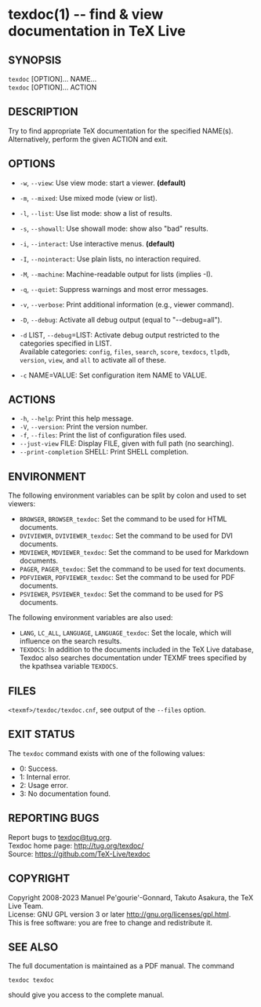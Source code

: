 # texdoc(1) -- find & view documentation in TeX Live

## SYNOPSIS

`texdoc` [OPTION]... NAME...  
`texdoc` [OPTION]... ACTION

## DESCRIPTION

Try to find appropriate TeX documentation for the specified NAME(s).
Alternatively, perform the given ACTION and exit.

## OPTIONS

* `-w`, `--view`:
  Use view mode: start a viewer. **(default)**
* `-m`, `--mixed`:
  Use mixed mode (view or list).
* `-l`, `--list`:
  Use list mode: show a list of results.
* `-s`, `--showall`:
  Use showall mode: show also "bad" results.

* `-i`, `--interact`:
  Use interactive menus. **(default)**
* `-I`, `--nointeract`:
  Use plain lists, no interaction required.
* `-M`, `--machine`:
  Machine-readable output for lists (implies -I).

* `-q`, `--quiet`:
  Suppress warnings and most error messages.
* `-v`, `--verbose`:
  Print additional information (e.g., viewer command).
* `-D`, `--debug`:
  Activate all debug output (equal to "--debug=all").
* `-d` LIST, `--debug`=LIST:
  Activate debug output restricted to the categories specified in LIST.  
  Available categories: `config`, `files`, `search`, `score`, `texdocs`,
  `tlpdb`, `version`, `view`, and `all` to activate all of these.
* `-c` NAME=VALUE:
  Set configuration item NAME to VALUE.

## ACTIONS

* `-h`, `--help`:
  Print this help message.
* `-V`, `--version`:
  Print the version number.
* `-f`, `--files`:
  Print the list of configuration files used.
* `--just-view` FILE:
  Display FILE, given with full path (no searching).
* `--print-completion` SHELL:
  Print SHELL completion.

## ENVIRONMENT

The following environment variables can be split by colon and used to set viewers:

* `BROWSER`, `BROWSER_texdoc`:
  Set the command to be used for HTML documents.
* `DVIVIEWER`, `DVIVIEWER_texdoc`:
  Set the command to be used for DVI documents.
* `MDVIEWER`, `MDVIEWER_texdoc`:
  Set the command to be used for Markdown documents.
* `PAGER`, `PAGER_texdoc`:
  Set the command to be used for text documents.
* `PDFVIEWER`, `PDFVIEWER_texdoc`:
  Set the command to be used for PDF documents.
* `PSVIEWER`, `PSVIEWER_texdoc`:
  Set the command to be used for PS documents.

The following environment variables are also used:

* `LANG`, `LC_ALL`, `LANGUAGE`, `LANGUAGE_texdoc`:
  Set the locale, which will influence on the search results.
* `TEXDOCS`:
  In addition to the documents included in the TeX Live database, Texdoc also
  searches documentation under TEXMF trees specified by the kpathsea variable
  `TEXDOCS`.

## FILES

`<texmf>/texdoc/texdoc.cnf`, see output of the `--files` option.

## EXIT STATUS

The `texdoc` command exists with one of the following values:

* 0:
  Success.
* 1:
  Internal error.
* 2:
  Usage error.
* 3:
  No documentation found.

## REPORTING BUGS

Report bugs to <texdoc@tug.org>.  
Texdoc home page: <http://tug.org/texdoc/>  
Source: <https://github.com/TeX-Live/texdoc>

## COPYRIGHT

Copyright 2008-2023 Manuel Pe'gourie'-Gonnard, Takuto Asakura, the TeX Live Team.  
License: GNU GPL version 3 or later <http://gnu.org/licenses/gpl.html>.  
This is free software: you are free to change and redistribute it.

## SEE ALSO

The full documentation is maintained as a PDF manual. The command

```
texdoc texdoc
```

should give you access to the complete manual.
